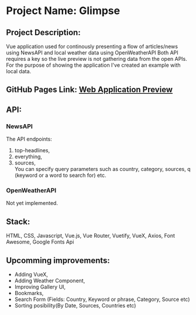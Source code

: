 # Project Name: Glimpse

## Project Description:

Vue application used for continously presenting a flow of articles/news using NewsAPI and local weather data using OpenWeatherAPI
Both API requires a key so the live preview is not gathering data from the open APIs.
For the purpose of showing the application I've created an example with local data.

## GitHub Pages Link: [Web Application Preview](https://pavelescuvictor.github.io/Glimpse/)

## API: 

### NewsAPI

  The API endpoints: 
  1. top-headlines,
  2. everything,
  3. sources,<br>
  You can specify query parameters such as country, category, sources, q (keyword or a word to search for) etc.
  
### OpenWeatherAPI

  Not yet implemented.
  
## Stack: 

HTML, CSS, Javascript, Vue.js, Vue Router, Vuetify, VueX, Axios, Font Awesome, Google Fonts Api

## Upcomming improvements: 

- Adding VueX,
- Adding Weather Component,
- Improving Gallery UI,
- Bookmarks,
- Search Form (Fields: Country, Keyword or phrase, Category, Source etc)
- Sorting posibility(By Date, Sources, Countries etc)


